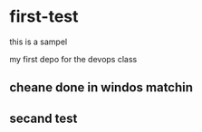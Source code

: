 # first-test
this is a sampel

my first depo for the devops class


## cheane done in windos matchin
## secand test
